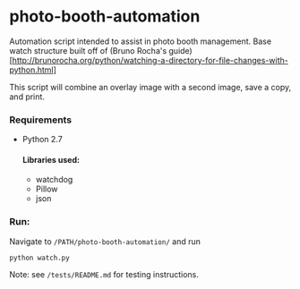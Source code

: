 # photo-booth-automation
Automation script intended to assist in photo booth management.
Base watch structure built off of (Bruno Rocha's guide)[http://brunorocha.org/python/watching-a-directory-for-file-changes-with-python.html]

This script will combine an overlay image with a second image, save a copy, and print.

### Requirements
- Python 2.7

  #### Libraries used:
  - watchdog
  - Pillow
  - json

### Run:
Navigate to `/PATH/photo-booth-automation/` and run
```
python watch.py
```

Note: see `/tests/README.md` for testing instructions.
